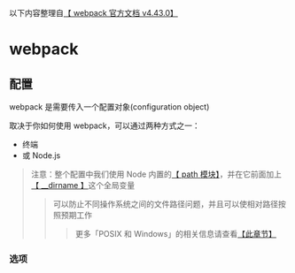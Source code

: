 以下内容整理自[【 webpack 官方文档 v4.43.0】](https://www.webpackjs.com/concepts/)


# webpack

## 配置

webpack 是需要传入一个配置对象(configuration object)

取决于你如何使用 webpack，可以通过两种方式之一：

* 终端
* 或 Node.js

> 注意：整个配置中我们使用 Node 内置的[【 path 模块】](https://nodejs.org/api/path.html)，并在它前面加上[【 __dirname 】](https://nodejs.org/docs/latest/api/globals.html#globals_dirname)这个全局变量
>> 可以防止不同操作系统之间的文件路径问题，并且可以使相对路径按照预期工作
>>> 更多「POSIX 和 Windows」的相关信息请查看[【此章节】](https://nodejs.org/api/path.html#path_windows_vs_posix)

### 选项

























